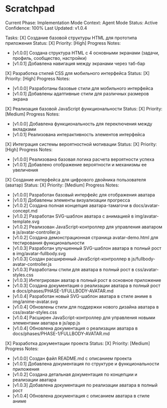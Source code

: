 # Scratchpad

Current Phase: Implementation
Mode Context: Agent Mode
Status: Active
Confidence: 100%
Last Updated: v1.0.4

Tasks:
[X] Создание базовой структуры HTML для прототипа приложения
Status: [X] Priority: [High]
Progress Notes:
- [v1.0.0] Создана структура HTML с 4 основными экранами (задачи, профиль, сообщество, настройки)
- [v1.0.1] Добавлена навигация между экранами через таб-бар

[X] Разработка стилей CSS для мобильного интерфейса
Status: [X] Priority: [High]
Progress Notes:
- [v1.0.0] Разработаны базовые стили для мобильного интерфейса
- [v1.0.1] Добавлены адаптивные стили для различных размеров экрана

[X] Реализация базовой JavaScript функциональности
Status: [X] Priority: [Medium]
Progress Notes:
- [v1.0.0] Добавлена функциональность для переключения между вкладками
- [v1.0.1] Реализована интерактивность элементов интерфейса

[X] Интеграция системы вероятностной мотивации
Status: [X] Priority: [High]
Progress Notes:
- [v1.0.0] Реализована базовая логика расчета вероятности успеха
- [v1.0.1] Добавлено отображение вероятности и механизмы ее увеличения

[X] Создание интерфейса для цифрового двойника пользователя (аватар)
Status: [X] Priority: [Medium]
Progress Notes:
- [v1.0.0] Разработан базовый интерфейс для отображения аватара
- [v1.0.1] Добавлены элементы визуализации прогресса
- [v1.0.2] Создана полная концепция аватара-тамагочи в docs/avatar-concept.md
- [v1.0.2] Разработан SVG-шаблон аватара с анимацией в img/avatar-template.svg
- [v1.0.2] Реализован JavaScript-контроллер для управления аватаром в js/avatar-controller.js
- [v1.0.2] Создана демонстрационная страница avatar-demo.html для тестирования функциональности
- [v1.0.3] Разработан улучшенный SVG-шаблон аватара в полный рост в img/avatar-fullbody.svg
- [v1.0.3] Создан расширенный JavaScript-контроллер в js/fullbody-avatar-controller.js
- [v1.0.3] Разработаны стили для аватара в полный рост в css/avatar-styles.css
- [v1.0.3] Интегрирован аватар в полный рост в основное приложение
- [v1.0.3] Создана документация о реализации аватара в полный рост в docs/phases/PHASE-1/FULLBODY-AVATAR.md
- [v1.0.4] Разработан новый SVG-шаблон аватара в стиле аниме в img/anime-avatar.svg
- [v1.0.4] Обновлены стили для поддержки нового дизайна аватара в css/avatar-styles.css
- [v1.0.4] Расширен JavaScript-контроллер для управления новыми элементами аватара в js/app.js
- [v1.0.4] Обновлена документация о реализации аватара в docs/phases/PHASE-1/FULLBODY-AVATAR.md

[X] Разработка документации проекта
Status: [X] Priority: [Medium]
Progress Notes:
- [v1.0.0] Создан файл README.md с описанием проекта
- [v1.0.1] Добавлена документация по структуре и функциональности приложения
- [v1.0.2] Создана детальная документация по концепции и реализации аватара
- [v1.0.3] Добавлена документация по реализации аватара в полный рост
- [v1.0.4] Обновлена документация с описанием аватара в стиле аниме 